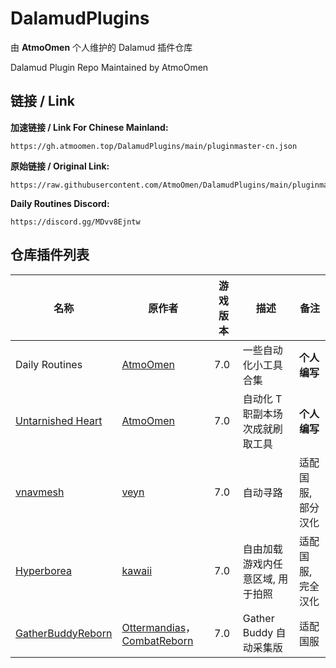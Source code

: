 # DalamudPlugins
由 **AtmoOmen** 个人维护的 Dalamud 插件仓库

Dalamud Plugin Repo Maintained by AtmoOmen

## 链接 / Link

**加速链接 / Link For Chinese Mainland:**

```
https://gh.atmoomen.top/DalamudPlugins/main/pluginmaster-cn.json
```

**原始链接 / Original Link:**

```
https://raw.githubusercontent.com/AtmoOmen/DalamudPlugins/main/pluginmaster.json
```

**Daily Routines Discord:**

```
https://discord.gg/MDvv8Ejntw
```



## 仓库插件列表

| 名称      | 原作者      | 游戏版本 | 描述 | 备注 |
|----------|----------|----------|----------|----------|
| Daily Routines | [AtmoOmen](https://github.com/AtmoOmen) | 7.0 | 一些自动化小工具合集 | **个人编写** |
| [Untarnished Heart](https://github.com/AtmoOmen/UntarnishedHeart) | [AtmoOmen](https://github.com/AtmoOmen) | 7.0 | 自动化 T 职副本场次成就刷取工具 | **个人编写** |
| [vnavmesh](https://github.com/AtmoOmen/ffxiv_navmesh-cn) | [veyn](https://github.com/awgil) | 7.0 | 自动寻路 | 适配国服, 部分汉化 |
| [Hyperborea](https://github.com/AtmoOmen/Hyperborea) | [kawaii](https://github.com/kawaii) | 7.0 | 自由加载游戏内任意区域, 用于拍照 | 适配国服, 完全汉化 |
| [GatherBuddyReborn](https://github.com/AtmoOmen/GatherBuddyReborn) | [Ottermandias](https://github.com/Ottermandias)， [CombatReborn](https://github.com/FFXIV-CombatReborn) | 7.0 | Gather Buddy 自动采集版 | 适配国服 |

